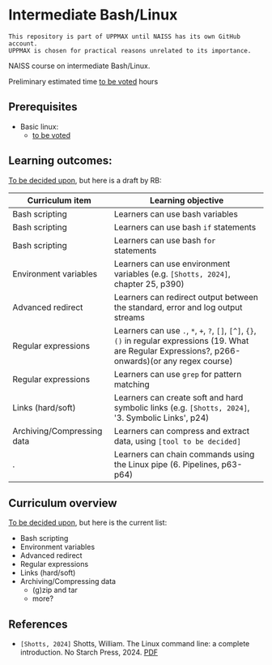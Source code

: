 # Intermediate Bash/Linux

```text
This repository is part of UPPMAX until NAISS has its own GitHub account.
UPPMAX is chosen for practical reasons unrelated to its importance.
```

NAISS course on intermediate Bash/Linux.

Preliminary estimated time [to be voted](https://github.com/UPPMAX/naiss_intermediate_bash_linux/issues/2) hours

## Prerequisites

- Basic linux:
    - [to be voted](https://github.com/UPPMAX/naiss_intermediate_bash_linux/issues/1)

## Learning outcomes:

[To be decided upon](https://github.com/UPPMAX/naiss_intermediate_bash_linux/issues/4),
but here is a draft by RB:

Curriculum item           |Learning objective
--------------------------|-----------------------------------------------------
Bash scripting            |Learners can use bash variables
Bash scripting            |Learners can use bash `if` statements
Bash scripting            |Learners can use bash `for` statements
Environment variables     |Learners can use environment variables (e.g. `[Shotts, 2024]`, chapter 25, p390)
Advanced redirect         |Learners can redirect output between the standard, error and log output streams
Regular expressions       |Learners can use `.`, `*`, `+`, `?`, `[]`, `[^]`, `{}`, `()` in regular expressions (19. What are Regular Expressions?, p266-onwards)(or any regex course)
Regular expressions       |Learners can use `grep` for pattern matching
Links (hard/soft)         |Learners can create soft and hard symbolic links (e.g. `[Shotts, 2024]`, '3. Symbolic Links', p24)
Archiving/Compressing data|Learners can compress and extract data, using `[tool to be decided]`
.                         |Learners can chain commands using the Linux pipe (6. Pipelines, p63-p64)

## Curriculum overview

[To be decided upon](https://github.com/UPPMAX/naiss_intermediate_bash_linux/issues/3), but here is the current list:

- Bash scripting 
- Environment variables 
- Advanced redirect 
- Regular expressions 
- Links (hard/soft) 
- Archiving/Compressing data
    - (g)zip and tar
    - more?

## References

- `[Shotts, 2024]` Shotts, William. The Linux command line: a complete introduction. No Starch Press, 2024. [PDF](the_linux_command_line.pdf)
